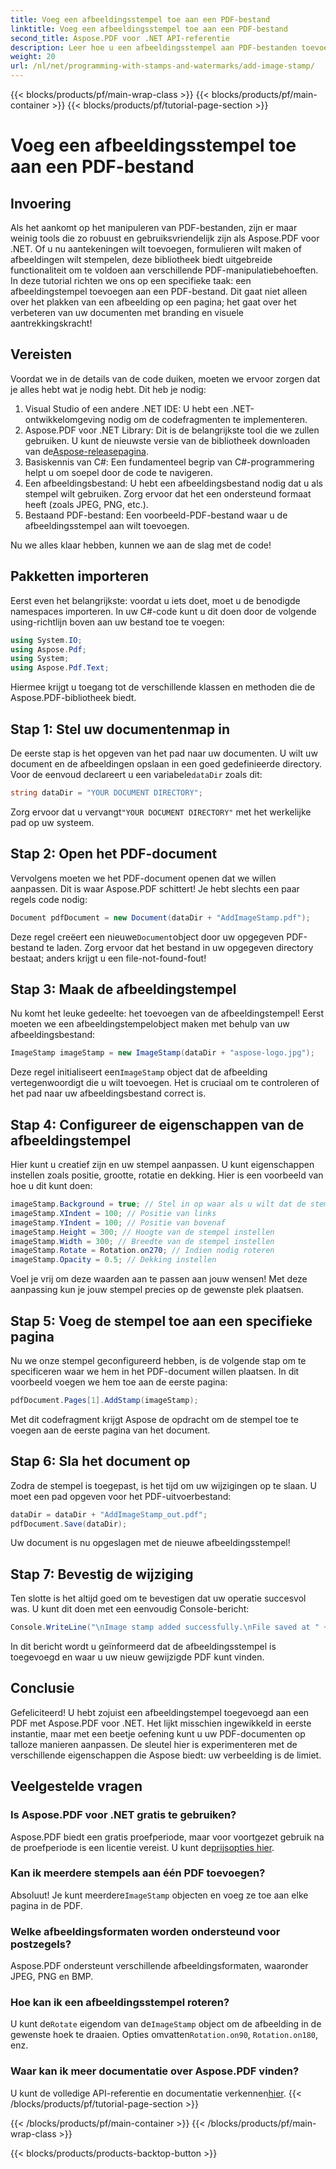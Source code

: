 ```yaml
---
title: Voeg een afbeeldingsstempel toe aan een PDF-bestand
linktitle: Voeg een afbeeldingsstempel toe aan een PDF-bestand
second_title: Aspose.PDF voor .NET API-referentie
description: Leer hoe u een afbeeldingsstempel aan PDF-bestanden toevoegt met Aspose.PDF voor .NET, met stapsgewijze instructies en voorbeeldcode.
weight: 20
url: /nl/net/programming-with-stamps-and-watermarks/add-image-stamp/
---
```


{{< blocks/products/pf/main-wrap-class >}}
{{< blocks/products/pf/main-container >}}
{{< blocks/products/pf/tutorial-page-section >}}

# Voeg een afbeeldingsstempel toe aan een PDF-bestand

## Invoering

Als het aankomt op het manipuleren van PDF-bestanden, zijn er maar weinig tools die zo robuust en gebruiksvriendelijk zijn als Aspose.PDF voor .NET. Of u nu aantekeningen wilt toevoegen, formulieren wilt maken of afbeeldingen wilt stempelen, deze bibliotheek biedt uitgebreide functionaliteit om te voldoen aan verschillende PDF-manipulatiebehoeften. In deze tutorial richten we ons op een specifieke taak: een afbeeldingstempel toevoegen aan een PDF-bestand. Dit gaat niet alleen over het plakken van een afbeelding op een pagina; het gaat over het verbeteren van uw documenten met branding en visuele aantrekkingskracht!

## Vereisten

Voordat we in de details van de code duiken, moeten we ervoor zorgen dat je alles hebt wat je nodig hebt. Dit heb je nodig:

1. Visual Studio of een andere .NET IDE: U hebt een .NET-ontwikkelomgeving nodig om de codefragmenten te implementeren.
2.  Aspose.PDF voor .NET Library: Dit is de belangrijkste tool die we zullen gebruiken. U kunt de nieuwste versie van de bibliotheek downloaden van de[Aspose-releasepagina](https://releases.aspose.com/pdf/net/).
3. Basiskennis van C#: Een fundamenteel begrip van C#-programmering helpt u om soepel door de code te navigeren.
4. Een afbeeldingsbestand: U hebt een afbeeldingsbestand nodig dat u als stempel wilt gebruiken. Zorg ervoor dat het een ondersteund formaat heeft (zoals JPEG, PNG, etc.).
5. Bestaand PDF-bestand: Een voorbeeld-PDF-bestand waar u de afbeeldingsstempel aan wilt toevoegen.

Nu we alles klaar hebben, kunnen we aan de slag met de code!

## Pakketten importeren

Eerst even het belangrijkste: voordat u iets doet, moet u de benodigde namespaces importeren. In uw C#-code kunt u dit doen door de volgende using-richtlijn boven aan uw bestand toe te voegen:

```csharp
using System.IO;
using Aspose.Pdf;
using System;
using Aspose.Pdf.Text;
```

Hiermee krijgt u toegang tot de verschillende klassen en methoden die de Aspose.PDF-bibliotheek biedt.

## Stap 1: Stel uw documentenmap in

 De eerste stap is het opgeven van het pad naar uw documenten. U wilt uw document en de afbeeldingen opslaan in een goed gedefinieerde directory. Voor de eenvoud declareert u een variabele`dataDir` zoals dit:

```csharp
string dataDir = "YOUR DOCUMENT DIRECTORY";
```

 Zorg ervoor dat u vervangt`"YOUR DOCUMENT DIRECTORY"` met het werkelijke pad op uw systeem.

## Stap 2: Open het PDF-document

Vervolgens moeten we het PDF-document openen dat we willen aanpassen. Dit is waar Aspose.PDF schittert! Je hebt slechts een paar regels code nodig:

```csharp
Document pdfDocument = new Document(dataDir + "AddImageStamp.pdf");
```

 Deze regel creëert een nieuwe`Document`object door uw opgegeven PDF-bestand te laden. Zorg ervoor dat het bestand in uw opgegeven directory bestaat; anders krijgt u een file-not-found-fout!

## Stap 3: Maak de afbeeldingstempel

Nu komt het leuke gedeelte: het toevoegen van de afbeeldingstempel! Eerst moeten we een afbeeldingstempelobject maken met behulp van uw afbeeldingsbestand:

```csharp
ImageStamp imageStamp = new ImageStamp(dataDir + "aspose-logo.jpg");
```

 Deze regel initialiseert een`ImageStamp` object dat de afbeelding vertegenwoordigt die u wilt toevoegen. Het is cruciaal om te controleren of het pad naar uw afbeeldingsbestand correct is.

## Stap 4: Configureer de eigenschappen van de afbeeldingstempel

Hier kunt u creatief zijn en uw stempel aanpassen. U kunt eigenschappen instellen zoals positie, grootte, rotatie en dekking. Hier is een voorbeeld van hoe u dit kunt doen:

```csharp
imageStamp.Background = true; // Stel in op waar als u wilt dat de stempel op de achtergrond wordt weergegeven
imageStamp.XIndent = 100; // Positie van links
imageStamp.YIndent = 100; // Positie van bovenaf
imageStamp.Height = 300; // Hoogte van de stempel instellen
imageStamp.Width = 300; // Breedte van de stempel instellen
imageStamp.Rotate = Rotation.on270; // Indien nodig roteren
imageStamp.Opacity = 0.5; // Dekking instellen
```

Voel je vrij om deze waarden aan te passen aan jouw wensen! Met deze aanpassing kun je jouw stempel precies op de gewenste plek plaatsen.

## Stap 5: Voeg de stempel toe aan een specifieke pagina

Nu we onze stempel geconfigureerd hebben, is de volgende stap om te specificeren waar we hem in het PDF-document willen plaatsen. In dit voorbeeld voegen we hem toe aan de eerste pagina:

```csharp
pdfDocument.Pages[1].AddStamp(imageStamp);
```

Met dit codefragment krijgt Aspose de opdracht om de stempel toe te voegen aan de eerste pagina van het document.

## Stap 6: Sla het document op

Zodra de stempel is toegepast, is het tijd om uw wijzigingen op te slaan. U moet een pad opgeven voor het PDF-uitvoerbestand:

```csharp
dataDir = dataDir + "AddImageStamp_out.pdf";
pdfDocument.Save(dataDir);
```

Uw document is nu opgeslagen met de nieuwe afbeeldingsstempel!

## Stap 7: Bevestig de wijziging

Ten slotte is het altijd goed om te bevestigen dat uw operatie succesvol was. U kunt dit doen met een eenvoudig Console-bericht:

```csharp
Console.WriteLine("\nImage stamp added successfully.\nFile saved at " + dataDir);
```

In dit bericht wordt u geïnformeerd dat de afbeeldingsstempel is toegevoegd en waar u uw nieuw gewijzigde PDF kunt vinden.

## Conclusie

Gefeliciteerd! U hebt zojuist een afbeeldingstempel toegevoegd aan een PDF met Aspose.PDF voor .NET. Het lijkt misschien ingewikkeld in eerste instantie, maar met een beetje oefening kunt u uw PDF-documenten op talloze manieren aanpassen. De sleutel hier is experimenteren met de verschillende eigenschappen die Aspose biedt: uw verbeelding is de limiet.

## Veelgestelde vragen

### Is Aspose.PDF voor .NET gratis te gebruiken?  
 Aspose.PDF biedt een gratis proefperiode, maar voor voortgezet gebruik na de proefperiode is een licentie vereist. U kunt de[prijsopties hier](https://purchase.aspose.com/buy).

### Kan ik meerdere stempels aan één PDF toevoegen?  
 Absoluut! Je kunt meerdere`ImageStamp` objecten en voeg ze toe aan elke pagina in de PDF.

### Welke afbeeldingsformaten worden ondersteund voor postzegels?  
Aspose.PDF ondersteunt verschillende afbeeldingsformaten, waaronder JPEG, PNG en BMP.

### Hoe kan ik een afbeeldingsstempel roteren?  
 U kunt de`Rotate` eigendom van de`ImageStamp` object om de afbeelding in de gewenste hoek te draaien. Opties omvatten`Rotation.on90`, `Rotation.on180`, enz.

### Waar kan ik meer documentatie over Aspose.PDF vinden?  
 U kunt de volledige API-referentie en documentatie verkennen[hier](https://reference.aspose.com/pdf/net/).
{{< /blocks/products/pf/tutorial-page-section >}}

{{< /blocks/products/pf/main-container >}}
{{< /blocks/products/pf/main-wrap-class >}}

{{< blocks/products/products-backtop-button >}}
